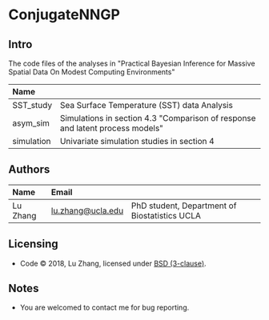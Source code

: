 # ConjugateNNGP
Intro
---------
The code files of the analyses in "Practical Bayesian Inference for Massive Spatial Data On Modest Computing Environments"

|Name |                 |
|:------ |:----------- |
|SST_study| Sea Surface Temperature (SST) data Analysis |
|asym_sim|  Simulations in section 4.3 "Comparison of response and latent process models"|
|simulation| Univariate simulation studies in section 4|

Authors
---------
| Name   | Email       |              |
|:------ |:----------- | :----------- |
| Lu Zhang | lu.zhang@ucla.edu        | PhD student, Department of Biostatistics UCLA  |


Licensing
---------
* Code &copy; 2018, Lu Zhang, licensed under [BSD (3-clause)](https://opensource.org/licenses/BSD-3-Clause).

Notes
---------
* You are welcomed to contact me for bug reporting.
